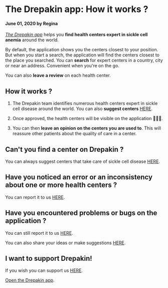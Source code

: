 # The Drepakin app: How it works ?

#### June 01, 2020 by Regina

_[The Drepakin app](https://drepakin.com/app)_ helps you **find health centers expert in sickle cell anemia** around the world.

By default, the application shows you the centers closest to your position. But when you start a search, the application will find the centers closest to the place you searched. You can **search** for expert centers in a country, city or near an address. Convenient when you're on the go.

You can also **leave a review** on each health center.

## How it works ?

1. The Drepakin team identifies numerous health centers expert in sickle cell disease around the world. You can also **suggest centers** [HERE](https://forms.gle/3wWaovcLPs62kEh47).

2. Once approved, the health centers will be visible on the application 🎉🎉🎉.

3. You can then **leave an opinion on the centers you are used to**. This will reassure other patients about the quality of care in a center.

## Can't you find a center on Drepakin ?

You can always suggest centers that take care of sickle cell disease [HERE](https://forms.gle/3wWaovcLPs62kEh47).

## Have you noticed an error or an inconsistency about one or more health centers ?

You can report it to us [HERE](mailto:drepakin@gmail.com).

## Have you encountered problems or bugs on the application ?

You can still report it to us [HERE](mailto:drepakin@gmail.com).

You can also share your ideas or make suggestions [HERE](mailto:drepakin@gmail.com).

## I want to support Drepakin!

If you wish you can support us [HERE](https://paypal.me/pools/c/8nXuBPoX1L).

[Open the Drepakin app](https://drepakin.com/app).
